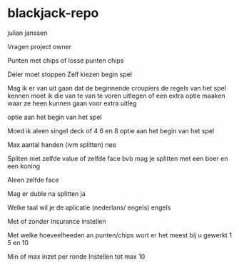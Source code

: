 # blackjack-repo

julian janssen


Vragen project owner 

Punten met chips of losse punten 
chips

Deler moet stoppen 
Zelf kiezen begin spel

Mag ik er van uit gaan dat de beginnende croupiers de regels van het spel kennen moet ik die van te van te voren uitlegen of een extra optie maaken waar ze heen kunnen gaan voor extra uitleg 

optie aan het begin van het spel


Moed ik aleen singel deck of 4 6 en 8
optie aan het begin van het spel

Max aantal handen (ivm splitten)
nee

Spliten met zelfde value of zelfde face bvb mag je splitten met een boer en een koning

Aleen zelfde face

Mag er duble na splitten 
ja

Welke taal wil je de aplicatie (nederlans/ engels)
engels

Met of zonder Insurance
instellen

Met welke hoeveelheeden an punten/chips wort er het meest bij u gewerkt
1 5 en 10

Min of max inzet per ronde
Instellen tot max 10

